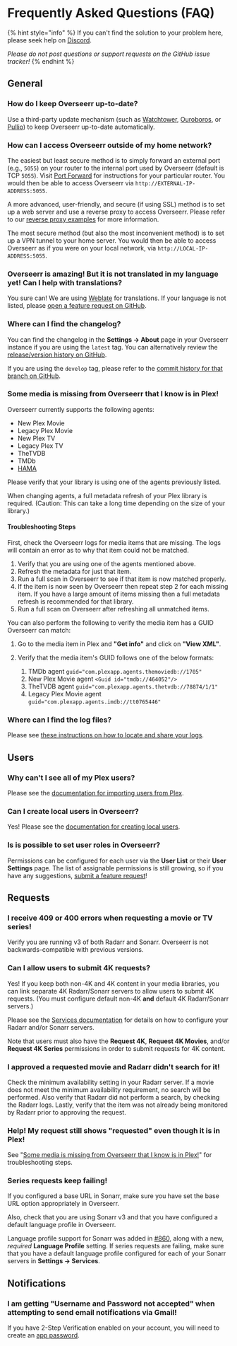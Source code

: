# Frequently Asked Questions (FAQ)

{% hint style="info" %}
If you can't find the solution to your problem here, please seek help on [Discord](https://discord.gg/PkCWJSeCk7).

_Please do not post questions or support requests on the GitHub issue tracker!_
{% endhint %}

## General

### How do I keep Overseerr up-to-date?

Use a third-party update mechanism (such as [Watchtower](https://github.com/containrrr/watchtower), [Ouroboros](https://github.com/pyouroboros/ouroboros), or [Pullio](https://hotio.dev/pullio)) to keep Overseerr up-to-date automatically.

### How can I access Overseerr outside of my home network?

The easiest but least secure method is to simply forward an external port (e.g., `5055`) on your router to the internal port used by Overseerr (default is TCP `5055`). Visit [Port Forward](http://portforward.com/) for instructions for your particular router. You would then be able to access Overseerr via `http://EXTERNAL-IP-ADDRESS:5055`.

A more advanced, user-friendly, and secure (if using SSL) method is to set up a web server and use a reverse proxy to access Overseerr. Please refer to our [reverse proxy examples](../extending-overseerr/reverse-proxy-examples.md) for more information.

The most secure method (but also the most inconvenient method) is to set up a VPN tunnel to your home server. You would then be able to access Overseerr as if you were on your local network, via `http://LOCAL-IP-ADDRESS:5055`.

### Overseerr is amazing! But it is not translated in my language yet! Can I help with translations?

You sure can! We are using [Weblate](https://hosted.weblate.org/engage/overseerr/) for translations. If your language is not listed, please [open a feature request on GitHub](https://github.com/sct/overseerr/issues/new/choose).

### Where can I find the changelog?

You can find the changelog in the **Settings &rarr; About** page in your Overseerr instance if you are using the `latest` tag. You can alternatively review the [release/version history on GitHub](https://github.com/sct/overseerr/releases).

If you are using the `develop` tag, please refer to the [commit history for that branch on GitHub](https://github.com/sct/overseerr/commits/develop).

### Some media is missing from Overseerr that I know is in Plex!

Overseerr currently supports the following agents:

- New Plex Movie
- Legacy Plex Movie
- New Plex TV
- Legacy Plex TV
- TheTVDB
- TMDb
- [HAMA](https://github.com/ZeroQI/Hama.bundle)

Please verify that your library is using one of the agents previously listed.

When changing agents, a full metadata refresh of your Plex library is required. (Caution: This can take a long time depending on the size of your library.)

#### Troubleshooting Steps

First, check the Overseerr logs for media items that are missing. The logs will contain an error as to why that item could not be matched.

1. Verify that you are using one of the agents mentioned above.
2. Refresh the metadata for just that item.
3. Run a full scan in Overseerr to see if that item is now matched properly.
4. If the item is now seen by Overseerr then repeat step 2 for each missing item. If you have a large amount of items missing then a full metadata refresh is recommended for that library.
5. Run a full scan on Overseerr after refreshing all unmatched items.

You can also perform the following to verify the media item has a GUID Overseerr can match:

1. Go to the media item in Plex and **"Get info"** and click on **"View XML"**.
2. Verify that the media item's GUID follows one of the below formats:

   1. TMDb agent `guid="com.plexapp.agents.themoviedb://1705"`
   2. New Plex Movie agent `<Guid id="tmdb://464052"/>`
   3. TheTVDB agent `guid="com.plexapp.agents.thetvdb://78874/1/1"`
   4. Legacy Plex Movie agent `guid="com.plexapp.agents.imdb://tt0765446"`

### Where can I find the log files?

Please see [these instructions on how to locate and share your logs](./asking-for-support#how-can-i-share-my-logs).

## Users

### Why can't I see all of my Plex users?

Please see the [documentation for importing users from Plex](../using-overseerr/users#importing-users-from-plex).

### Can I create local users in Overseerr?

Yes! Please see the [documentation for creating local users](../using-overseerr/users#creating-local-users).

### Is is possible to set user roles in Overseerr?

Permissions can be configured for each user via the **User List** or their **User Settings** page. The list of assignable permissions is still growing, so if you have any suggestions, [submit a feature request](https://github.com/sct/overseerr/issues/new/choose)!

## Requests

### I receive 409 or 400 errors when requesting a movie or TV series!

Verify you are running v3 of both Radarr and Sonarr. Overseerr is not backwards-compatible with previous versions.

### Can I allow users to submit 4K requests?

Yes! If you keep both non-4K and 4K content in your media libraries, you can link separate 4K Radarr/Sonarr servers to allow users to submit 4K requests. (You must configure default non-4K **and** default 4K Radarr/Sonarr servers.)

Please see the [Services documentation](../using-overseerr/settings/README.md#services) for details on how to configure your Radarr and/or Sonarr servers.

Note that users must also have the **Request 4K**, **Request 4K Movies**, and/or **Request 4K Series** permissions in order to submit requests for 4K content.

### I approved a requested movie and Radarr didn't search for it!

Check the minimum availability setting in your Radarr server. If a movie does not meet the minimum availability requirement, no search will be performed. Also verify that Radarr did not perform a search, by checking the Radarr logs. Lastly, verify that the item was not already being monitored by Radarr prior to approving the request.

### Help! My request still shows "requested" even though it is in Plex!

See "[Some media is missing from Overseerr that I know is in Plex!](./faq.md#some-media-is-missing-from-overseerr-that-i-know-is-in-plex)" for troubleshooting steps.

### Series requests keep failing!

If you configured a base URL in Sonarr, make sure you have set the base URL option appropriately in Overseerr.

Also, check that you are using Sonarr v3 and that you have configured a default language profile in Overseerr.

Language profile support for Sonarr was added in [#860](https://github.com/sct/overseerr/pull/860), along with a new, _required_ **Language Profile** setting. If series requests are failing, make sure that you have a default language profile configured for each of your Sonarr servers in **Settings &rarr; Services**.

## Notifications

### I am getting "Username and Password not accepted" when attempting to send email notifications via Gmail!

If you have 2-Step Verification enabled on your account, you will need to create an [app password](https://support.google.com/mail/answer/185833).
